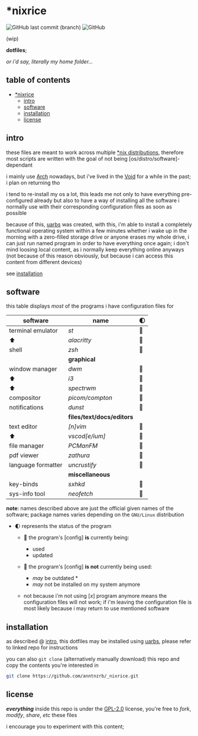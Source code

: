 # \*nixrice

![GitHub last commit (branch)](https://img.shields.io/github/last-commit/anntnzrb/_nixrice/master?style=flat-square)
![GitHub](https://img.shields.io/github/license/anntnzrb/_nixrice?style=flat-square)

(wip)

**dotfiles**;

_or i'd say, literally my home folder..._

## table of contents

- [\*nixrice](#nixrice)
  - [intro](#intro)
  - [software](#software)
  - [installation](#installation)
  - [license](#license)

## intro

these files are meant to work across multiple
[\*nix distributions](https://0x0.st/HNfM), therefore most scripts are written
with the goal of not being [os/distro/software]-dependant

i mainly use [Arch](https://0x0.st/oGEz) nowadays, but i've lived in the
[Void](https://0x0.st/HNff) for a while in the past; i plan on returning tho

i tend to re-install my os a lot, this leads me not only to have everything
pre-configured already but also to have a way of installing all the software
i normally use with their corresponding configuration files as soon as possible

because of this, [uarbs](https://0x0.st/i3U-) was created, with this, i'm able
to install a completely functional operating system within a few minutes
whether i wake up in the morning with a zero-filled storage drive or anyone
erases my whole drive, i can just run named program in order to have everything
once again; i don't mind loosing local content, as i normally keep everything
online anyways (not because of this reason obviously, but because i can access
this content from different devices)

see [installation](#installation)

## software

this table displays _most_ of the programs i have configuration files for

| software           | name                        | :first_quarter_moon: |
| ------------------ | --------------------------- | -------------------- |
| terminal emulator  | _st_                        | :large_blue_circle:  |
| :arrow_up:         | _alacritty_                 | :red_circle:         |
| shell              | _zsh_                       | :large_blue_circle:  |
|                    | **graphical**               |
| window manager     | _dwm_                       | :large_blue_circle:  |
| :arrow_up:         | _i3_                        | :red_circle:         |
| :arrow_up:         | _spectrwm_                  | :red_circle:         |
| compositor         | _picom/compton_             | :large_blue_circle:  |
| notifications      | _dunst_                     | :large_blue_circle:  |
|                    | **files/text/docs/editors** |
| text editor        | _[n]vim_                    | :large_blue_circle:  |
| :arrow_up:         | _vscod[e/ium]_              | :red_circle:         |
| file manager       | _PCManFM_                   | :large_blue_circle:  |
| pdf viewer         | _zathura_                   | :large_blue_circle:  |
| language formatter | _uncrustify_                | :large_blue_circle:  |
|                    | **miscellaneous**           |
| key-binds          | _sxhkd_                     | :large_blue_circle:  |
| sys-info tool      | _neofetch_                  | :large_blue_circle:  |

**note**: names described above are just the official given names of the
software; package names varies depending on the `GNU/Linux` distribution

- :first_quarter_moon: represents the status of the program

  - :large_blue_circle: the program's [config] **is** currently being:
    - used
    - updated
  - :red_circle: the program's [config] **is not** currently being used:

    - _may_ be outdated \*
    - _may_ not be installed on my system anymore

  - not because i'm not using [_x_] program anymore means the configuration
    files will not work; if i'm leaving the configuration file is most likely
    because i may return to use mentioned software

## installation

as described @ [intro](#intro), this dotfiles may be installed using
[uarbs](https://0x0.st/i3U-), please refer to linked repo for instructions

you can also `git clone` (alternatively manually download) this repo and
copy the contents you're interested in

```sh
git clone https://github.com/anntnzrb/_nixrice.git
```

## license

**_everything_** inside this repo is under the [GPL-2.0](https://0x0.st/HNVH)
license, you're free to _fork_, _modify_, _share_, _etc_ these files

i encourage you to experiment with this content;
